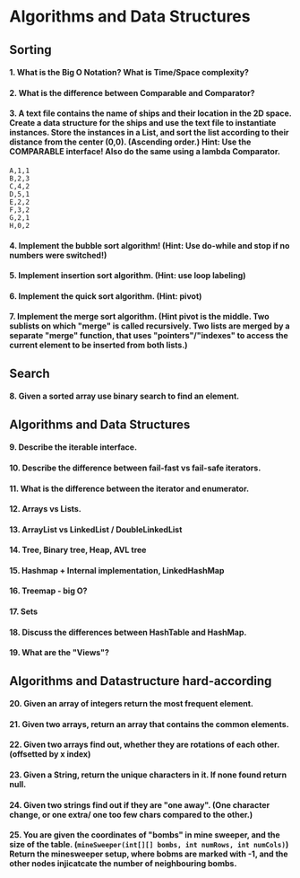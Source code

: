 # Algorithms and Data Structures

## Sorting
#### 1. What is the Big O Notation? What is Time/Space complexity?
#### 2. What is the difference between Comparable and Comparator?
#### 3. A text file contains the name of ships and their location in the 2D space. Create a data structure for the ships and use the text file to instantiate instances. Store the instances in a List, and sort the list according to their distance from the center (0,0). (Ascending order.) Hint: Use the COMPARABLE interface! Also do the same using a lambda Comparator.
```
A,1,1
B,2,3
C,4,2
D,5,1
E,2,2
F,3,2
G,2,1
H,0,2
```
#### 4. Implement the bubble sort algorithm! (Hint: Use do-while and stop if no numbers were switched!)
#### 5. Implement insertion sort algorithm. (Hint: use loop labeling)
#### 6. Implement the quick sort algorithm. (Hint: pivot)
#### 7. Implement the merge sort algorithm. (Hint pivot is the middle. Two sublists on which "merge" is called recursively. Two lists are merged by a separate "merge" function, that uses "pointers"/"indexes" to access the current element to be inserted from both lists.)

## Search
#### 8. Given a sorted array use binary search to find an element.

## Algorithms and Data Structures
#### 9. Describe the iterable interface.
#### 10. Describe the difference between fail-fast vs fail-safe iterators.
#### 11. What is the difference between the iterator and enumerator.
#### 12. Arrays vs Lists.
#### 13. ArrayList vs LinkedList / DoubleLinkedList
#### 14. Tree, Binary tree, Heap, AVL tree
#### 15. Hashmap + Internal implementation, LinkedHashMap
#### 16. Treemap - big O?
#### 17. Sets
#### 18. Discuss the differences between HashTable and HashMap.
#### 19. What are the "Views"?

## Algorithms and Datastructure hard-according
#### 20. Given an array of integers return the most frequent element.
#### 21. Given two arrays, return an array that contains the common elements.
#### 22. Given two arrays find out, whether they are rotations of each other. (offsetted by x index)
#### 23. Given a String, return the unique characters in it. If none found return null.
#### 24. Given two strings find out if they are "one away". (One character change, or one extra/ one too few chars compared to the other.)
#### 25. You are given the coordinates of "bombs" in mine sweeper, and the size of the table. (``mineSweeper(int[][] bombs, int numRows, int numCols)``) Return the minesweeper setup, where bobms are marked with -1, and the other nodes injicatcate the number of neighbouring bombs.
